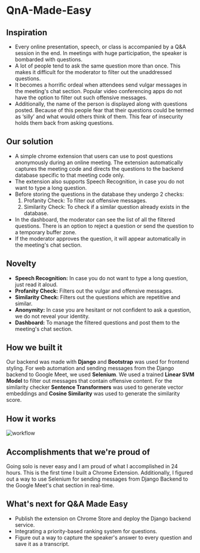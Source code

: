 # QnA-Made-Easy

## Inspiration
- Every online presentation, speech, or class is accompanied by a Q&A session in the end. In meetings with huge participation, the speaker is bombarded with questions. 
- A lot of people tend to ask the same question more than once. This makes it difficult for the moderator to filter out the unaddressed questions.
- It becomes a horrific ordeal when attendees send vulgar messages in the meeting's chat section. Popular video conferencing apps do not have the option to filter out such offensive messages.
- Additionally, the name of the person is displayed along with questions posted. Because of this people fear that their questions could be termed as ‘silly’ and what would others think of them. This fear of insecurity holds them back from asking questions. 

## Our solution
- A simple chrome extension that users can use to post questions anonymously during an online meeting. The extension automatically captures the meeting code and directs the questions to the backend database specific to that meeting code only.
- The extension also supports Speech Recognition, in case you do not want to type a long question.
- Before storing the questions in the database they undergo 2 checks:
  1. Profanity Check: To filter out offensive messages. 
  2. Similarity Check: To check if a similar question already exists in the database. 
- In the dashboard, the moderator can see the list of all the filtered questions. There is an option to reject a question or send the question to a temporary buffer zone. 
- If the moderator approves the question, it will appear automatically in the meeting's chat section.

## Novelty
- **Speech Recognition:** In case you do not want to type a long question, just read it aloud. 
- **Profanity Check:** Filters out the vulgar and offensive messages. 
- **Similarity Check:** Filters out the questions which are repetitive and similar. 
- **Anonymity:** In case you are hesitant or not confident to ask a question, we do not reveal your identity.
- **Dashboard:** To manage the filtered questions and post them to the meeting's chat section.

## How we built it
Our backend was made with **Django** and **Bootstrap** was used for frontend styling. For web automation and sending messages from the Django backend to Google Meet, we used **Selenium**. We used a trained **Linear SVM Model** to filter out messages that contain offensive content. For the similarity checker **Sentence Transformers** was used to generate vector embeddings and **Cosine Similarity** was used to generate the similarity score.


## How it works
![workflow](https://i.ibb.co/KVTF58b/UB-hacking-2.png)

## Accomplishments that we're proud of
Going solo is never easy and I am proud of what I accomplished in 24 hours. This is the first time I built a Chrome Extension. Additionally, I figured out a way to use Selenium for sending messages from Django Backend to the Google Meet's chat section in real-time. 

## What's next for Q&A Made Easy
- Publish the extension on Chrome Store and deploy the Django backend service.
- Integrating a priority-based ranking system for questions.
- Figure out a way to capture the speaker's answer to every question and save it as a transcript.
